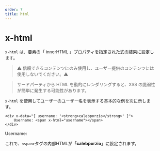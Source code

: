 ```yaml
---
order: 7
title: html
---
```


# x-html

<!-- `x-html` sets the "innerHTML" property of an element to the result of a given expression. -->

<!-- > ⚠️ Only use on trusted content and never on user-provided content. ⚠️ -->
<!-- > Dynamically rendering HTML from third parties can easily lead to XSS vulnerabilities. -->

<!-- Here's a basic example of using `x-html` to display a user's username. -->

`x-html` は、要素の「 innerHTML 」プロパティを指定された式の結果に設定します。

> ⚠️ 信頼できるコンテンツにのみ使用し、ユーザー提供のコンテンツには使用しないでください。⚠️

> サードパーティから HTML を動的にレンダリングすると、XSS の脆弱性が簡単に発生する可能性があります。

`x-html` を使用してユーザーのユーザー名を表示する基本的な例を次に示します。

```alpine
<div x-data="{ username: '<strong>calebporzio</strong>' }">
    Username: <span x-html="username"></span>
</div>
```

<!-- START_VERBATIM -->
<div class="demo">
    <div x-data="{ username: '<strong>calebporzio</strong>' }">
        Username: <span x-html="username"></span>
    </div>
</div>
<!-- END_VERBATIM -->

<!-- Now the `<span>` tag's inner HTML will be set to "<strong>calebporzio</strong>". -->

これで、`<span>`タグの内部HTMLが「<strong>calebporzio</strong>」に設定されます。
